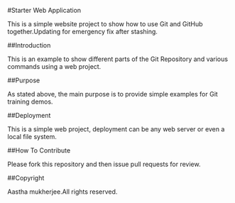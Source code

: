 #Starter Web Application

This is a simple website project to show how to use Git and GitHub together.Updating for emergency fix after stashing.

##Introduction

This is an example to show different parts of the Git Repository and various commands using a web project.

##Purpose

As stated above, the main purpose is to provide simple examples for Git training demos.

##Deployment

This is a simple web project, deployment can be any web server or even a local file system.

##How To Contribute

Please fork this repository and then issue pull requests for review.

##Copyright

Aastha mukherjee.All rights reserved.
